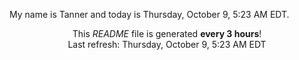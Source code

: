 My name is Tanner and today is Thursday, October 9, 5:23 AM EDT.

<p align="center">This <i>README</i> file is generated <b>every 3 hours</b>!</br>Last refresh: Thursday, October 9, 5:23 AM EDT<br /></p>
